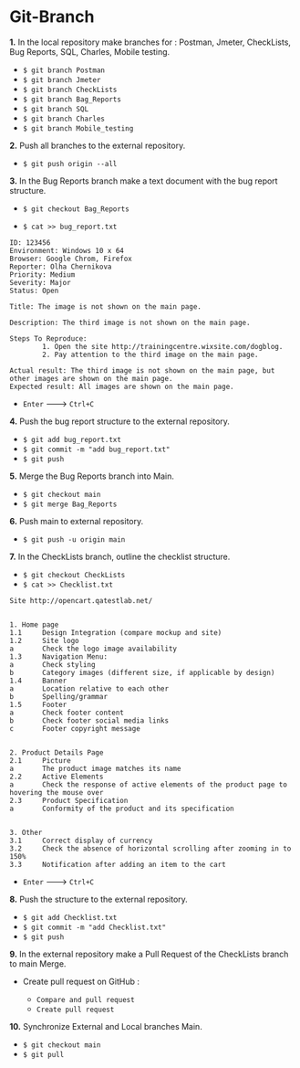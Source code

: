 # Git-Branch

**1.** In the local repository make branches for : Postman, Jmeter, CheckLists, Bug Reports, SQL, Charles, Mobile testing.

* `$ git branch Postman`
* `$ git branch Jmeter`
* `$ git branch CheckLists`
* `$ git branch Bag_Reports`
* `$ git branch SQL`
* `$ git branch Charles`
* `$ git branch Mobile_testing`

**2.** Push all branches to the external repository.

* `$ git push origin --all`

**3.** In the Bug Reports branch make a text document with the bug report structure.

* `$ git checkout Bag_Reports`


* `$ cat >> bug_report.txt`
```
ID: 123456
Environment: Windows 10 x 64
Browser: Google Chrom, Firefox
Reporter: Olha Chernikova
Priority: Medium
Severity: Major
Status: Open

Title: The image is not shown on the main page.

Description: The third image is not shown on the main page.

Steps To Reproduce:
        1. Open the site http://trainingcentre.wixsite.com/dogblog.
        2. Pay attention to the third image on the main page.

Actual result: The third image is not shown on the main page, but other images are shown on the main page.
Expected result: All images are shown on the main page.
```
* `Enter` ---> `Ctrl+C`

**4.** Push the bug report structure to the external repository.

* `$ git add bug_report.txt`
* `$ git commit -m "add bug_report.txt"`
* `$ git push`

**5.** Merge the Bug Reports branch into Main.

* `$ git checkout main`
* `$ git merge Bag_Reports`

**6.** Push main to external repository.

* `$ git push -u origin main`

**7.** In the CheckLists branch, outline the checklist structure.

* `$ git checkout CheckLists`
* `$ cat >> Checklist.txt`
```
Site http://opencart.qatestlab.net/


1. Home page
1.1     Design Integration (compare mockup and site)
1.2     Site logo
a       Check the logo image availability
1.3     Navigation Menu:
a       Check styling
b       Category images (different size, if applicable by design)
1.4     Banner
a       Location relative to each other
b       Spelling/grammar
1.5     Footer
a       Check footer content
b       Check footer social media links
c       Footer copyright message


2. Product Details Page
2.1     Picture
a       The product image matches its name
2.2     Active Elements
a       Check the response of active elements of the product page to hovering the mouse over
2.3     Product Specification
a       Сonformity of the product and its specification


3. Other
3.1     Correct display of currency
3.2     Check the absence of horizontal scrolling after zooming in to 150%
3.3     Notification after adding an item to the cart
```
* `Enter` ---> `Ctrl+C`

**8.** Push the structure to the external repository.

* `$ git add Checklist.txt`
* `$ git commit -m "add Checklist.txt"`
* `$ git push`

**9.** In the external repository make a Pull Request of the CheckLists branch to main Merge.

* Create pull request on GitHub :

   * `Compare and pull request`
   * `Create pull request`

**10.** Synchronize External and Local branches Main.

* `$ git checkout main`
* `$ git pull`






